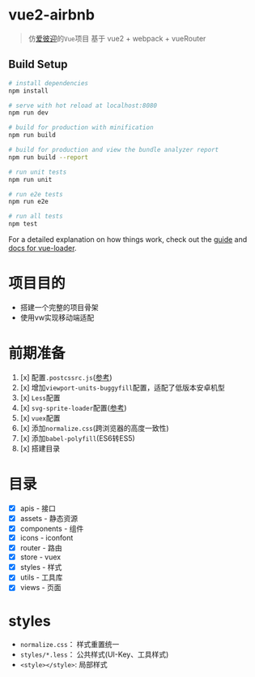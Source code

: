 # vue2-airbnb

> 仿[爱彼迎](https://www.airbnb.cn/)的`Vue`项目
> 基于 vue2 + webpack + vueRouter

## Build Setup

``` bash
# install dependencies
npm install

# serve with hot reload at localhost:8080
npm run dev

# build for production with minification
npm run build

# build for production and view the bundle analyzer report
npm run build --report

# run unit tests
npm run unit

# run e2e tests
npm run e2e

# run all tests
npm test
```

For a detailed explanation on how things work, check out the [guide](http://vuejs-templates.github.io/webpack/) and [docs for vue-loader](http://vuejs.github.io/vue-loader).

# 项目目的
* 搭建一个完整的项目骨架
* 使用vw实现移动端适配

# 前期准备
1. [x] 配置`.postcssrc.js`([参考](https://segmentfault.com/a/1190000014185590#articleHeader8))
2. [x] 增加`viewport-units-buggyfill`配置，适配了低版本安卓机型
3. [x] `Less`配置
4. [x] `svg-sprite-loader`配置([参考](https://www.jianshu.com/p/4a03e297c2f0))
5. [x] `vuex`配置
6. [x] 添加`normalize.css`(跨浏览器的高度一致性)
7. [x] 添加`babel-polyfill`(ES6转ES5)
8. [x] 搭建目录

# 目录
* [x] apis - 接口
* [x] assets - 静态资源
* [x] components - 组件
* [x] icons - iconfont
* [x] router - 路由
* [x] store - vuex
* [x] styles - 样式
* [x] utils - 工具库
* [x] views - 页面

# styles
* `normalize.css`： 样式重置统一
* `styles/*.less`： 公共样式(UI-Key、工具样式)
* `<style></style>`: 局部样式